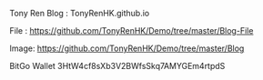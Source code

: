 Tony Ren Blog : TonyRenHK.github.io

File : https://github.com/TonyRenHK/Demo/tree/master/Blog-File


Image: https://github.com/TonyRenHK/Demo/tree/master/Blog

BitGo Wallet 3HtW4cf8sXb3V2BWfsSkq7AMYGEm4rtpdS

